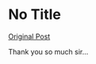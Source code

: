 # No Title

[Original Post](https://discourse.onlinedegree.iitm.ac.in/t/169029/379)

<p>Thank you so much sir…</p>